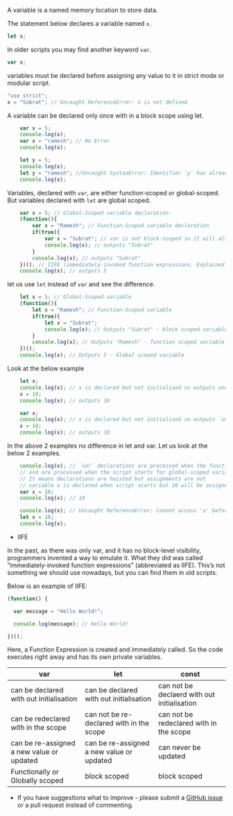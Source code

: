 
A variable is a named memory location to store data.

The statement below declares a variable named `x`.
~~~javascript
let x;
~~~

In older scripts you may find another keyword `var`.
~~~javascript
var x;
~~~

variables must be declared before assigning any value to it in strict mode or modular script.
~~~javascript
"use strict";
x = "Subrat"; // Uncaught ReferenceError: x is not defined
~~~

A variable can be declared only once with in a block scope using let.
~~~javascript
    var x = 5;
    console.log(x);
    var x = "ramesh"; // No Error
    console.log(x);

    let y = 5;
    console.log(x);
    let y = "ramesh"; //Uncaught SyntaxError: Identifier 'y' has already been declared
    console.log(x);  
~~~

Variables, declared with `var`, are either function-scoped or global-scoped. But variables declared with `let` are global scoped.
~~~javascript
    var x = 5; // Global-Scoped variable declaration
    (function(){
        var x = "Ramesh"; // Function-Scoped variable declaration
        if(true){
            var x = "Subrat"; // var is not block-scoped so it will also be function-scoped
            console.log(x); // outputs "Subrat"
        }
        console.log(x); // outputs "Subrat"
    })(); // IIFE (immediately-invoked function expressions. Explained at last about this)
    console.log(x); // outputs 5
~~~

let us use `let` instead of `var` and see the difference.
~~~javascript
    let x = 5; // Global-Scoped variable
    (function(){
        let x = "Ramesh"; // Function-Scoped variable
        if(true){
            let x = "Subrat";
            console.log(x); // Outputs "Subrat" - block scoped variable
        }
        console.log(x); // Outputs "Ramesh" - function scoped variable
    })();
    console.log(x); // Outputs 5 - Global scoped variable
~~~

Look at the below example
~~~javascript
    let x;
    console.log(x); // x is declared but not initialised so outputs undefined
    x = 10;
    console.log(x); // outputs 10
~~~

~~~javascript
    var x;
    console.log(x); // x is declared but not initialised so outputs `undefined`
    x = 10;
    console.log(x); // outputs 10
~~~

In the above 2 examples no difference in let and var. Let us look at the below 2 examples.

~~~javascript
    console.log(x); // `var` declarations are processed when the function starts for function-scoped variables 
    // and are processed when the script starts for global-scoped variables. So outputs `undefined`
    // It means declarations are hoisted but assignments are not
    // variable x is declared when script scarts but 10 will be assigned to it during the assignment statement.
    var x = 10;
    console.log(x); // 10
~~~

~~~javascript
    console.log(x); // Uncaught ReferenceError: Cannot access 'x' before initialization
    let x = 10;
    console.log(x);
~~~

- IIFE

In the past, as there was only var, and it has no block-level visibility, programmers invented a way to emulate it. What they did was called “immediately-invoked function expressions” (abbreviated as IIFE). This’s not something we should use nowadays, but you can find them in old scripts.

Below is an example of IIFE:

~~~javascript
(function() {

  var message = "Hello World!";

  console.log(message); // Hello World!

})();
~~~

Here, a Function Expression is created and immediately called. So the code executes right away and has its own private variables.


| var | let | const |
|-----|-----|-------|
| can be declared with out initialisation | can be declared with out initialisation | can not be declaerd with out initialisation |
| can be redeclared with in the scope | can not be re-declared with in the scope | can not be redeclared with in the scope |
| can be re-assigned a new value or updated | can be re-assigned a new value or updated | can never be updated |
| Functionally or Globally scoped | block scoped | block scoped |



- If you have suggestions what to improve - please submit a [GitHub issue](https://github.com/subratsir/DSA-JavaScript/issues/new) or a pull request instead of commenting.
